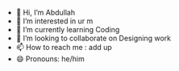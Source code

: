 - 👋 Hi, I’m Abdullah
- 👀 I’m interested in ur m
- 🌱 I’m currently learning Coding
- 💞️ I’m looking to collaborate on Designing work
- 📫 How to reach me : add up
- 😄 Pronouns: he/him

<!---
ghourisenpai69/ghourisenpai69 is a ✨ special ✨ repository because its `README.md` (this file) appears on your GitHub profile.
You can click the Preview link to take a look at your changes.
--->
